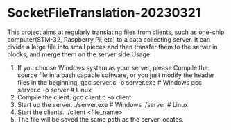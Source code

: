 # SocketFileTranslation-20230321
This project aims at regularly translating files from clients, such as one-chip computer(STM-32, Raspberry Pi, etc) to a data collecting server. It can divide a large file into small pieces and then transfer them to the server in blocks, and merge them on the server side
Usage: 
1. If you choose Windows system as your server, please Compile the source file in a bash capable software, or you just modify the header files in the beginning.
   gcc server.c -o server.exe  # Windows
   gcc server.c -o server      # Linux
2. Compile the client.
   gcc client.c -o client
3. Start up the server.
   ./server.exe <port>  # Windows
   ./server     <port>  # Linux
4. Start the clients.
   ./client <ip> <port> <file_name>
5. The file will be saved the same path as the server locates.
